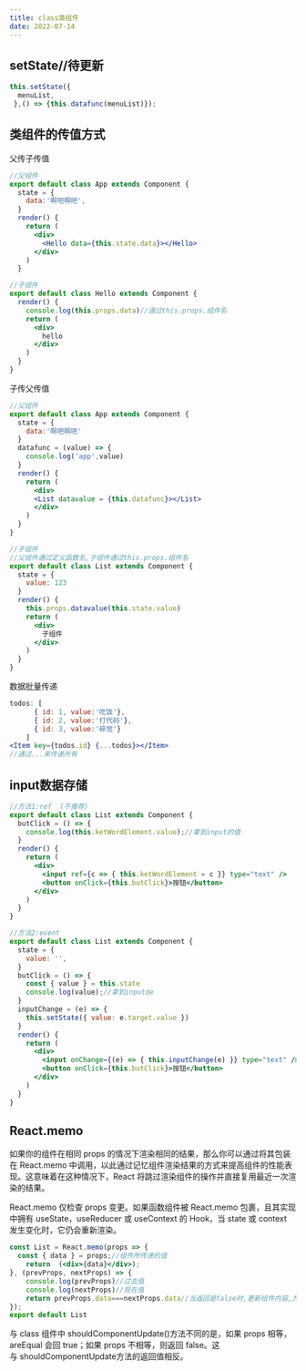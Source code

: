```yaml
---
title: class类组件
date: 2022-07-14
---
```

## setState//待更新

```jsx
this.setState({
  menuList,
 },() => {this.datafunc(menuList)});
```

## 类组件的传值方式

父传子传值

```jsx
//父组件
export default class App extends Component {
  state = {
    data:'啊吧啊吧',
  }
  render() {
    return (
      <div>
        <Hello data={this.state.data}></Hello>
      </div>
    )
  }
```

```jsx
//子组件
export default class Hello extends Component {
  render() {
    console.log(this.props.data)//通过this.props.组件名
    return (
      <div>
        hello
      </div>
    )
  }
}
```

 子传父传值

```jsx
//父组件
export default class App extends Component {
  state = {
    data:'啊吧啊吧'
  }
  datafunc = (value) => {
    console.log('app',value)
  }
  render() {
    return (
      <div>
      <List datavalue = {this.datafunc}></List>
      </div>
    )
  }
}
```

```jsx
//子组件
//父组件通过定义函数名,子组件通过this.props.组件名
export default class List extends Component {
  state = {
    value: 123
  }
  render() {
    this.props.datavalue(this.state.value)
    return (
      <div>
        子组件
      </div>
    )
  }
}
```

数据批量传递

```jsx
todos: [
      { id: 1, value:'吃饭'},
      { id: 2, value:'打代码'},
      { id: 3, value:'碎觉'}
    ]
<Item key={todos.id} {...todos}></Item>
//通过...来传递所有
```

## input数据存储

```jsx
//方法1:ref  (不推荐)
export default class List extends Component {
  butClick = () => {
    console.log(this.ketWordElement.value);//拿到input的值
  }
  render() {
    return (
      <div>
        <input ref={c => { this.ketWordElement = c }} type="text" />
        <button onClick={this.butClick}>按钮</button>
      </div>
    )
  }
}
```

```jsx
//方法2:event
export default class List extends Component {
  state = {
    value: '',
  }
  butClick = () => {
    const { value } = this.state
    console.log(value);//拿到inputde 
  }
  inputChange = (e) => {
    this.setState({ value: e.target.value })
  }
  render() {
    return (
      <div>
        <input onChange={(e) => { this.inputChange(e) }} type="text" />
        <button onClick={this.butClick}>按钮</button>
      </div>
    )
  }
}
```

## React.memo

如果你的组件在相同 props 的情况下渲染相同的结果，那么你可以通过将其包装在 React.memo 中调用，以此通过记忆组件渲染结果的方式来提高组件的性能表现。这意味着在这种情况下，React 将跳过渲染组件的操作并直接复用最近一次渲染的结果。

React.memo 仅检查 props 变更。如果函数组件被 React.memo 包裹，且其实现中拥有 useState，useReducer 或 useContext 的 Hook，当 state 或 context 发生变化时，它仍会重新渲染。

```jsx
const List = React.memo(props => {
  const { data } = props;//组件所传递的值
    return  (<div>{data}</div>);
}, (prevProps, nextProps) => {
    console.log(prevProps)//过去值
    console.log(nextProps)//现在值
    return prevProps.data===nextProps.data//当返回是false时,更新组件内容,为true时,不更新
});
export default List
```

与 class 组件中 shouldComponentUpdate()方法不同的是，如果 props 相等，areEqual 会回 true；如果 props 不相等，则返回 false。这与 shouldComponentUpdate方法的返回值相反。